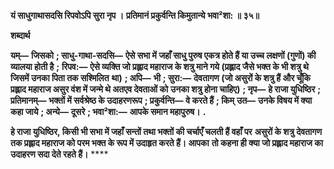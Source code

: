 **यं साधुगाथासदसि रिपवोऽपि सुरा नृप ।** **प्रतिमानं प्रकुर्वन्ति किमुतान्ये भवा²शा: ॥ ३५॥** 

**शब्दार्थ** 

**यम्—** **जिसको** **; साधु-गाथा-सदसि—** **ऐसे सभा में जहाँ साधु पुरुष एकत्र होते हैं या उच्च लक्षणों (गुणों) की व्यालया होती है** **;** **रिपव:—** **ऐसे व्यक्ति जो प्रह्लाद महाराज के शत्रु माने गये (प्रह्लाद जैसे भक्त के भी शत्रु थे जिसमें उनका पिता तक सश्मिलित** **था)** **; अपि—** **भी** **; सुरा:—** **देवतागण (जो असुरों के शत्रु हैं और चूँकि प्रह्लाद महाराज असुर वंश में जन्मे थे अतएव देवताओं को** **उनका शत्रु होना चाहिए)** **; नृप—** **हे राजा युधिष्ठिर** **; प्रतिमानम्—** **भक्तों में सर्वश्रेष्ठ के उदाहरणरूप** **; प्रकुर्वन्ति—** **वे करते हैं** **; किम्** **उत—** **उनके विषय में क्या कहा जाये** **; अन्ये—** **दूसरे** **; भवा²शा:—** **आपके समान महापुरुष।** **.** 

**हे राजा युधिष्ठिर, किसी भी सभा में जहाँ सन्तों तथा भक्तों की चर्चाएँ चलती हैं वहाँ पर** **असुरों के शत्रु देवतागण तक प्रह्लाद महाराज को परम भक्त के रूप में उदाहृत करते हैं। आपका** **तो कहना ही क्या जो प्रह्लाद महाराज का उदाहरण सदा देते रहते हैं।** **** 